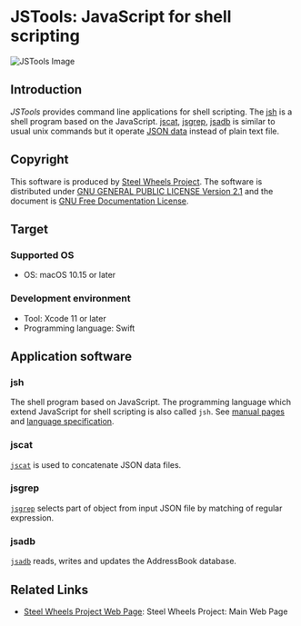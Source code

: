 # JSTools: JavaScript for shell scripting

![JSTools Image](https://github.com/steelwheels/JSTools/blob/master/Document/images/JSTools-ScreenShot-1.png)

## Introduction
*JSTools* provides command line applications for shell scripting.
The [jsh](#jsh) is a shell program based on the JavaScript. [jscat](#jscat), [jsgrep](#jsgrep), [jsadb](#jsadb) is similar to usual unix commands but it operate [JSON data](https://www.json.org) instead of plain text file.

## Copyright
This software is produced by [Steel Wheels Project](http://steelwheels.github.io). The software is distributed under
[GNU GENERAL PUBLIC LICENSE Version 2.1](https://www.gnu.org/licenses/old-licenses/gpl-2.0.en.html#SEC1) and the document is [GNU Free Documentation License](https://www.gnu.org/licenses/fdl-1.3.en.html).

## Target
### Supported OS
* OS: macOS 10.15 or later

### Development environment
* Tool: Xcode 11 or later
* Programming language: Swift

## Application software
### jsh
The shell program based on JavaScript. The programming language which extend JavaScript for shell scripting is also called `jsh`.
See [manual pages](https://github.com/steelwheels/JSTools/blob/master/Document/jsh-man.md) and [language specification](ttps://github.com/steelwheels/JSTools/blob/master/Document/jsh-lang.md).

### jscat
[`jscat`](https://github.com/steelwheels/JSTools/blob/master/Document/jscat-man.md) is used to concatenate JSON data files.

### jsgrep
[`jsgrep`](https://github.com/steelwheels/JSTools/blob/master/Document/jsgrep-man.md) selects part of object from input JSON file by matching of regular expression.

### jsadb
[`jsadb`](https://github.com/steelwheels/JSTools/blob/master/Document/jsadb-man.md) reads, writes and updates the AddressBook database.

## Related Links
* [Steel Wheels Project Web Page](http://steelwheels.github.io): Steel Wheels Project: Main Web Page
